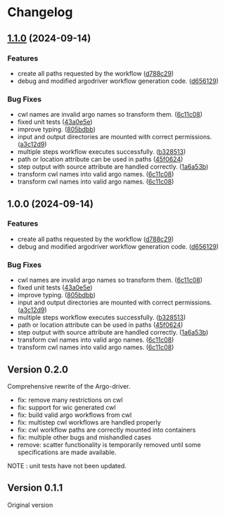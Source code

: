 # Changelog

## [1.1.0](https://github.com/PolusAI/compute/compare/argo-compute-v1.0.0...argo-compute-v1.1.0) (2024-09-14)


### Features

* create all paths requested by the workflow ([d788c29](https://github.com/PolusAI/compute/commit/d788c29a890d687c4008072644d9993f8bfee94d))
* debug and modified argodriver workflow generation code. ([d656129](https://github.com/PolusAI/compute/commit/d656129b5cbfe58d630c45ae5e327bec27748b34))


### Bug Fixes

* cwl names are invalid argo names so transform them. ([6c11c08](https://github.com/PolusAI/compute/commit/6c11c081ee1e6c2dbba8c121882eef7500c93444))
* fixed unit tests ([43a0e5e](https://github.com/PolusAI/compute/commit/43a0e5e1837032884d8efd86379dc2c0bb1198bb))
* improve typing. ([805bdbb](https://github.com/PolusAI/compute/commit/805bdbb85ed602032f605ea2f13f8f40d9e1e533))
* input and output directories are mounted with correct permissions. ([a3c12d9](https://github.com/PolusAI/compute/commit/a3c12d90c37ade29034ecd58fba3df71a4bb1636))
* multiple steps workflow executes successfully. ([b328513](https://github.com/PolusAI/compute/commit/b32851312da777fbc322ade66610d84530923873))
* path or location attribute can be used in  paths ([45f0624](https://github.com/PolusAI/compute/commit/45f0624690237f13cbc5f77e0e707a88bc48d6a2))
* step output with source attribute are handled correctly. ([1a6a53b](https://github.com/PolusAI/compute/commit/1a6a53b445129d68bb2fe9c4464ec00e21d6ae5a))
* transform cwl names into valid  argo names. ([6c11c08](https://github.com/PolusAI/compute/commit/6c11c081ee1e6c2dbba8c121882eef7500c93444))
* transform cwl names into valid argo names. ([6c11c08](https://github.com/PolusAI/compute/commit/6c11c081ee1e6c2dbba8c121882eef7500c93444))

## 1.0.0 (2024-09-14)


### Features

* create all paths requested by the workflow ([d788c29](https://github.com/PolusAI/compute/commit/d788c29a890d687c4008072644d9993f8bfee94d))
* debug and modified argodriver workflow generation code. ([d656129](https://github.com/PolusAI/compute/commit/d656129b5cbfe58d630c45ae5e327bec27748b34))


### Bug Fixes

* cwl names are invalid argo names so transform them. ([6c11c08](https://github.com/PolusAI/compute/commit/6c11c081ee1e6c2dbba8c121882eef7500c93444))
* fixed unit tests ([43a0e5e](https://github.com/PolusAI/compute/commit/43a0e5e1837032884d8efd86379dc2c0bb1198bb))
* improve typing. ([805bdbb](https://github.com/PolusAI/compute/commit/805bdbb85ed602032f605ea2f13f8f40d9e1e533))
* input and output directories are mounted with correct permissions. ([a3c12d9](https://github.com/PolusAI/compute/commit/a3c12d90c37ade29034ecd58fba3df71a4bb1636))
* multiple steps workflow executes successfully. ([b328513](https://github.com/PolusAI/compute/commit/b32851312da777fbc322ade66610d84530923873))
* path or location attribute can be used in  paths ([45f0624](https://github.com/PolusAI/compute/commit/45f0624690237f13cbc5f77e0e707a88bc48d6a2))
* step output with source attribute are handled correctly. ([1a6a53b](https://github.com/PolusAI/compute/commit/1a6a53b445129d68bb2fe9c4464ec00e21d6ae5a))
* transform cwl names into valid  argo names. ([6c11c08](https://github.com/PolusAI/compute/commit/6c11c081ee1e6c2dbba8c121882eef7500c93444))
* transform cwl names into valid argo names. ([6c11c08](https://github.com/PolusAI/compute/commit/6c11c081ee1e6c2dbba8c121882eef7500c93444))

## Version 0.2.0

Comprehensive rewrite of the Argo-driver.

-   fix: remove many restrictions on cwl
-   fix: support for wic generated cwl
-   fix: build valid argo workflows from cwl
-   fix: multistep cwl workflows are handled properly
-   fix: cwl workflow paths are correctly mounted into containers
-   fix: multiple other bugs and mishandled cases
-   remove: scatter functionality is temporarily removed
    until some specifications are made available.

NOTE : unit tests have not been updated.

## Version 0.1.1

Original version
